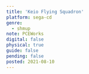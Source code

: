 ```yaml
---
title: 'Keio Flying Squadron'
platform: sega-cd
genre:
  - shmup
note: PCEWorks
digital: false
physical: true
guide: false
pending: false
posted: 2021-08-10
---
```

